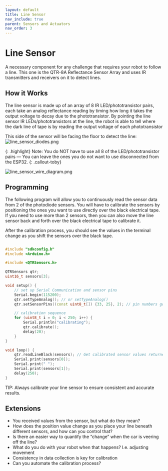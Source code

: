 ```yaml
---
layout: default
title: Line Sensor
nav_include: true
parent: Sensors and Actuators
nav_order: 3
---
```


# Line Sensor
A necessary component for any challenge that requires your robot to follow a line. This one is the QTR-8A Reflectance Sensor Array and uses IR transmitters and receivers on it to detect lines.

## How it Works
The line sensor is made up of an array of 8 IR LED/phototransistor pairs, each take an analog reflectance reading by timing how long it takes the output voltage to decay due to the phototransistor. By pointing the line sensor IR LEDs/phototransistors at the line, the robot is able to tell where the dark line of tape is by reading the output voltage of each phototransistor

This side of the sensor will be facing the floor to detect the line:
<img src="{{ '/_assets/images/line_sensor_diodes.png' | prepend: site.baseurl }}" alt="line_sensor_diodes.png">

{: .highlight}
Note: You do NOT have to use all 8 of the LED/phototransistor pairs — You can leave the ones you do not want to use disconnected from the ESP32.
{: .callout-toby}

<img src="{{ '/_assets/images/line_sensor_wire_diagram.png' | prepend: site.baseurl }}" alt="line_sensor_wire_diagram.png">

## Programming
The following program will allow you to continuously read the sensor data from 2 of the photodiode sensors. You will have to calibrate the sensors by positioning the ones you want to use directly over  the black electrical tape. If you need to use more than 2 sensors, then you can also move the line sensor back and forth over the black electrical tape to calibrate it.

After the calibration process, you should see the values in the terminal change as you shift the sensors over the black tape.

```cpp

#include "sdkconfig.h"
#include <Arduino.h>

#include <QTRSensors.h>

QTRSensors qtr;
uint16_t sensors[3];

void setup() {
    // set up Serial Communication and sensor pins
    Serial.begin(115200);
    qtr.setTypeAnalog(); // or setTypeAnalog()
    qtr.setSensorPins((const uint8_t[]) {33, 25}, 2); // pin numbers go in the curly brackets {}, and number of pins goes after

    // calibration sequence
    for (uint8_t i = 0; i < 250; i++) { 
        Serial.println("calibrating");
        qtr.calibrate(); 
        delay(20);
    }
}

void loop() {
    qtr.readLineBlack(sensors); // Get calibrated sensor values returned in the sensors array
    Serial.print(sensors[0]);
    Serial.print(" ");
    Serial.print(sensors[1]);
    delay(250);
}

```

TIP: Always calibrate your line sensor to ensure consistent and accurate results.

## Extensions
* You received values from the sensor, but what do they mean? 
* How does the position value change as you place your line beneath different sensors, and how can you control that? 
* Is there an easier way to quantify the “change” when the car is veering off the line?
* What do you do with your robot when that happens? I.e. adjusting movement
* Consistency in data collection is key for calibration
 * Can you automate the calibration process?


